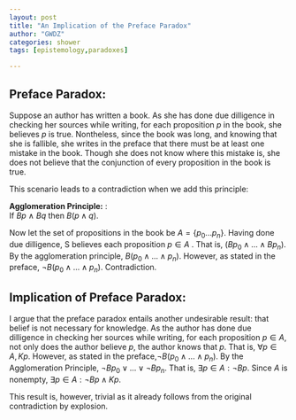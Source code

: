 ```yaml
---
layout: post
title: "An Implication of the Preface Paradox"
author: "GWDZ"
categories: shower
tags: [epistemology,paradoxes]

---
```


## Preface Paradox:

Suppose an author has written a book. As she has done due dilligence in checking her sources while writing, for each proposition $p$ in the book, she believes $p$ is true. Nontheless, since the book was long, and knowing that she is fallible, she writes in the preface that there must be at least one mistake in the book.  Though she does not know where this mistake is, she does not believe that the conjunction of every proposition in the book is true.

This scenario leads to a contradiction when we add this principle:

**Agglomeration Principle:**
: <br /> If $Bp$ $\land$ $Bq$ then $B(p \land q)$.

Now let the set of propositions in the book be $A = \{p_0 ... p_n\}$. Having done due dilligence, S believes each proposition $p \in A$ . That is, ($Bp_0 \land ... \land Bp_n$). By the agglomeration principle, $B(p_0 \land ... \land p_n$). However, as stated in the preface, $\neg B(p_0 \land ... \land p_n)$. Contradiction.

## Implication of Preface Paradox:

I argue that the preface paradox entails another undesirable result: that belief is not necessary for knowledge. As the author has done due dilligence in checking her sources while writing, for each proposition $p \in A$, not only does the author believe $p$, the author knows that $p$. That is, $\forall p \in A, Kp$. However, as stated in the preface,$\neg B(p_0 \land ... \land p_n)$. By the  Agglomeration Principle, $\neg Bp_0 \lor ... \lor \neg Bp_n$. That is, $\exists p \in A: \neg Bp$. Since $A$ is nonempty, $\exists p \in A: \neg Bp \land Kp$.

This result is, however, trivial as it already follows from the original contradiction by explosion.